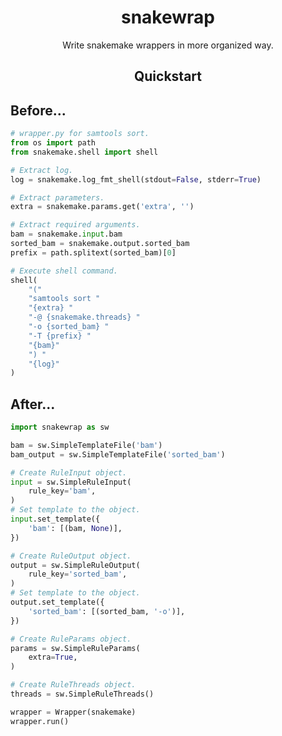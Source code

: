 <h1 align="center">snakewrap</h1>
<p align="center">Write snakemake wrappers in more organized way.</p>
<p align="center">

</p>

<h2 align="center">Quickstart</h2>

## Before...

```python
# wrapper.py for samtools sort.
from os import path
from snakemake.shell import shell

# Extract log.
log = snakemake.log_fmt_shell(stdout=False, stderr=True)

# Extract parameters.
extra = snakemake.params.get('extra', '')

# Extract required arguments.
bam = snakemake.input.bam
sorted_bam = snakemake.output.sorted_bam
prefix = path.splitext(sorted_bam)[0]

# Execute shell command.
shell(
    "("
    "samtools sort "
    "{extra} "
    "-@ {snakemake.threads} "
    "-o {sorted_bam} "
    "-T {prefix} "
    "{bam}"
    ") "
    "{log}"
)
```

## After...

```python
import snakewrap as sw

bam = sw.SimpleTemplateFile('bam')
bam_output = sw.SimpleTemplateFile('sorted_bam')

# Create RuleInput object.
input = sw.SimpleRuleInput(
    rule_key='bam',
)
# Set template to the object.
input.set_template({
    'bam': [(bam, None)],
})

# Create RuleOutput object.
output = sw.SimpleRuleOutput(
    rule_key='sorted_bam',
)
# Set template to the object.
output.set_template({
    'sorted_bam': [(sorted_bam, '-o')],
})

# Create RuleParams object.
params = sw.SimpleRuleParams(
    extra=True,
)

# Create RuleThreads object.
threads = sw.SimpleRuleThreads()

wrapper = Wrapper(snakemake)
wrapper.run()

```
